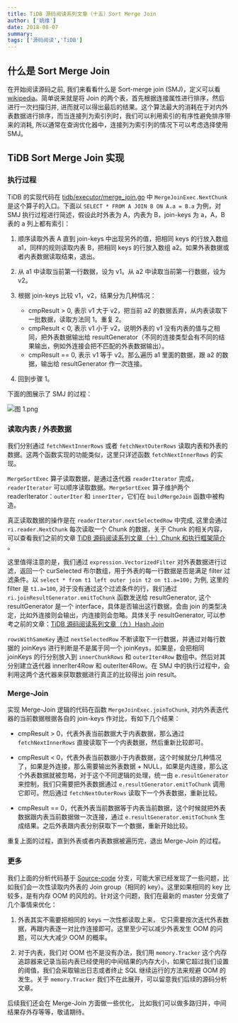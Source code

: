 ```yaml
---
title: TiDB 源码阅读系列文章（十五）Sort Merge Join
author: ['姚维']
date: 2018-08-07
summary: 
tags: ['源码阅读','TiDB']
---
```


## 什么是 Sort Merge Join

在开始阅读源码之前, 我们来看看什么是 Sort-merge join (SMJ)，定义可以看 [wikipedia](https://en.wikipedia.org/wiki/Sort-merge_join)。简单说来就是将 Join 的两个表，首先根据连接属性进行排序，然后进行一次扫描归并, 进而就可以得出最后的结果。这个算法最大的消耗在于对内外表数据进行排序，而当连接列为索引列时，我们可以利用索引的有序性避免排序带来的消耗, 所以通常在查询优化器中，连接列为索引列的情况下可以考虑选择使用 SMJ。

## TiDB Sort Merge Join 实现

### 执行过程

TiDB 的实现代码在 [tidb/executor/merge_join.go](https://github.com/pingcap/tidb/blob/source-code/executor/merge_join.go) 中 `MergeJoinExec.NextChunk` 是这个算子的入口。下面以 `SELECT * FROM A JOIN B ON A.a = B.a` 为例，对 SMJ 执行过程进行简述，假设此时外表为 A，内表为 B，join-keys 为 a，A，B 表的 a 列上都有索引：

1. 顺序读取外表 A 直到 join-keys 中出现另外的值，把相同 keys 的行放入数组 a1，同样的规则读取内表 B，把相同 keys 的行放入数组 a2。如果外表数据或者内表数据读取结束，退出。

2. 从 a1 中读取当前第一行数据，设为 v1。从 a2 中读取当前第一行数据，设为 v2。

3. 根据 join-keys 比较 v1，v2，结果分为几种情况：

    * cmpResult > 0, 表示 v1 大于 v2，把当前 a2 的数据丢弃，从内表读取下一批数据，读取方法同 1。重复 2。
    * cmpResult < 0, 表示 v1 小于 v2，说明外表的 v1 没有内表的值与之相同，把外表数据输出给 resultGenerator（不同的连接类型会有不同的结果输出，例如外连接会把不匹配的外表数据输出）。
    * cmpResult == 0, 表示 v1 等于 v2。那么遍历 a1 里面的数据，跟 a2 的数据，输出给 resultGenerator 作一次连接。

5. 回到步骤 1。

下面的图展示了 SMJ 的过程：

![图 1.png](https://upload-images.jianshu.io/upload_images/542677-8d54d741fe901689.png?imageMogr2/auto-orient/strip%7CimageView2/2/w/1240)


### 读取内表 / 外表数据

我们分别通过 `fetchNextInnerRows` 或者 `fetchNextOuterRows` 读取内表和外表的数据。这两个函数实现的功能类似，这里只详述函数 `fetchNextInnerRows` 的实现。

`MergeSortExec` 算子读取数据，是通过迭代器 `readerIterator` 完成，`readerIterator` 可以顺序读取数据。`MergeSortExec` 算子维护两个 readerIterator：`outerIter` 和 `innerIter`，它们在 `buildMergeJoin` 函数中被构造。

真正读取数据的操作是在 `readerIterator.nextSelectedRow` 中完成, 这里会通过 `ri.reader.NextChunk` 每次读取一个 Chunk 的数据，关于 Chunk 的相关内容，可以查看我们之前的文章 [TiDB 源码阅读系列文章（十）Chunk 和执行框架简介](https://pingcap.com/blog-cn/tidb-source-code-reading-10/) 。

这里值得注意的是，我们通过 `expression.VectorizedFilter` 对外表数据进行过滤，返回一个 curSelected 布尔数组，用于外表的每一行数据是否是满足 filter 过滤条件。以 `select * from t1 left outer join t2 on t1.a=100;` 为例, 这里的 filter 是 `t1.a=100`, 对于没有通过这个过滤条件的行，我们通过 `ri.joinResultGenerator.emitToChunk` 函数发送给 resultGenerator, 这个 resultGenerator 是一个 interface，具体是否输出这行数据，会由 join 的类型决定，比如外连接则会输出，内连接则会忽略。具体关于 resultGenerator, 可以参考之前的文章：[TiDB 源码阅读系列文章（九）Hash Join](https://pingcap.com/blog-cn/tidb-source-code-reading-9/)

`rowsWithSameKey` 通过 `nextSelectedRow` 不断读取下一行数据，并通过对每行数据的 joinKeys 进行判断是不是属于同一个 joinKeys，如果是，会把相同 joinKeys 的行分别放入到 `innerChunkRows` 和 `outerIter4Row` 数组中。然后对其分别建立迭代器 innerIter4Row 和 outerIter4Row。在 SMJ 中的执行过程中，会利用这两个迭代器来获取数据进行真正的比较得出 join result。

### Merge-Join

实现 Merge-Join 逻辑的代码在函数 `MergeJoinExec.joinToChunk`, 对内外表迭代器的当前数据根据各自的 join-keys 作对比，有如下几个结果：

* cmpResult > 0，代表外表当前数据大于内表数据，那么通过 `fetchNextInnerRows` 直接读取下一个内表数据，然后重新比较即可。

* cmpResult < 0，代表外表当前数据小于内表数据，这个时候就分几种情况了，如果是外连接，那么需要输出外表数据 + NULL，如果是内连接，那么这个外表数据就被忽略，对于这个不同逻辑的处理，统一由 `e.resultGenerator` 来控制，我们只需要把外表数据通过 `e.resultGenerator.emitToChunk` 调用它即可。然后通过 `fetchNextOuterRows` 读取下一个外表数据，重新比较。

* cmpResult == 0，代表外表当前数据等于内表当前数据，这个时候就把外表数据跟内表当前数据做一次连接，通过 `e.resultGenerator.emitToChunk` 生成结果。之后外表跟内表分别获取下一个数据，重新开始比较。

重复上面的过程，直到外表或者内表数据被遍历完，退出 Merge-Join 的过程。

### 更多

我们上面的分析代码基于 [Source-code](https://github.com/pingcap/tidb/tree/source-code) 分支，可能大家已经发现了一些问题，比如我们会一次性读取内外表的 Join group（相同的 key）。这里如果相同的 key 比较多，是有内存 OOM 的风险的。针对这个问题，我们在最新的 master 分支做了几个事情来优化：

1. 外表其实不需要把相同的 keys 一次性都读取上来， 它只需要按次迭代外表数据，再跟内表逐一对比作连接即可。这里至少可以减少外表发生 OOM 的问题，可以大大减少 OOM 的概率。

2. 对于内表，我们对 OOM 也不是没有办法，我们用 `memory.Tracker` 这个内存追踪器来记录当前内表已经使用的中间结果的内存大小，如果它超过我们设置的阈值，我们会采取输出日志或者终止 SQL 继续运行的方法来规避 OOM 的发生。关于 `memory.Tracker` 我们不在此展开，可以留意我们后续的源码分析文章。

后续我们还会在 Merge-Join 方面做一些优化， 比如我们可以做多路归并，中间结果存外存等等，敬请期待。
